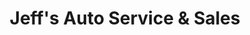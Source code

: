 ---
title: "Jeff's Auto Service & Sales"
url: /macungie/jeffs-auto-service-and-sales/
shop: car repair
---